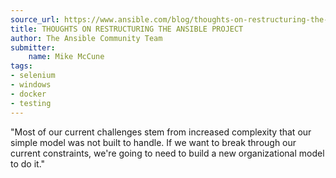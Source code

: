 ```yaml
---
source_url: https://www.ansible.com/blog/thoughts-on-restructuring-the-ansible-project
title: THOUGHTS ON RESTRUCTURING THE ANSIBLE PROJECT
author: The Ansible Community Team
submitter:
    name: Mike McCune
tags:
- selenium
- windows
- docker
- testing
---
```


"Most of our current challenges stem from increased complexity that our simple model was not built to handle. If we want to break through our current constraints, we're going to need to build a new organizational model to do it." 
